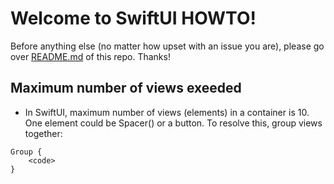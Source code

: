 # Welcome to SwiftUI HOWTO! 

Before anything else (no matter how upset with an issue you are), please go over <a href="https://github.com/scraptechguy/IssuesEncoutered/blob/main/README.md" target="_blank">README.md</a> of this repo. Thanks! 

## Maximum number of views exeeded 

+ In SwiftUI, maximum number of views (elements) in a container is 10. One element could be Spacer() or a button. To resolve this, group views together:

```text
Group {
    <code>
}
```
